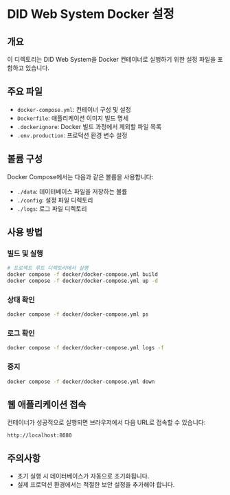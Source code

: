 # DID Web System Docker 설정

## 개요

이 디렉토리는 DID Web System을 Docker 컨테이너로 실행하기 위한 설정 파일을 포함하고 있습니다.

## 주요 파일

- `docker-compose.yml`: 컨테이너 구성 및 설정
- `Dockerfile`: 애플리케이션 이미지 빌드 명세
- `.dockerignore`: Docker 빌드 과정에서 제외할 파일 목록
- `.env.production`: 프로덕션 환경 변수 설정

## 볼륨 구성

Docker Compose에서는 다음과 같은 볼륨을 사용합니다:

- `./data`: 데이터베이스 파일을 저장하는 볼륨
- `./config`: 설정 파일 디렉토리
- `./logs`: 로그 파일 디렉토리

## 사용 방법

### 빌드 및 실행

```bash
# 프로젝트 루트 디렉토리에서 실행
docker compose -f docker/docker-compose.yml build
docker compose -f docker/docker-compose.yml up -d
```

### 상태 확인

```bash
docker compose -f docker/docker-compose.yml ps
```

### 로그 확인

```bash
docker compose -f docker/docker-compose.yml logs -f
```

### 중지

```bash
docker compose -f docker/docker-compose.yml down
```

## 웹 애플리케이션 접속

컨테이너가 성공적으로 실행되면 브라우저에서 다음 URL로 접속할 수 있습니다:

```
http://localhost:8080
```

## 주의사항

- 초기 실행 시 데이터베이스가 자동으로 초기화됩니다.
- 실제 프로덕션 환경에서는 적절한 보안 설정을 추가해야 합니다. 